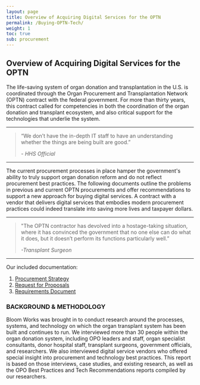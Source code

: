 ```yaml
---
layout: page
title: Overview of Acquiring Digital Services for the OPTN
permalink: /Buying-OPTN-Tech/
weight: 1
toc: true
sub: procurement
---
```


## Overview of Acquiring Digital Services for the OPTN


The life-saving system of organ donation and transplantation in the U.S. is coordinated through the Organ Procurement and Transplantation Network (OPTN) contract with the federal government. For more than thirty years, this contract called for competencies in both the coordination of the organ donation and transplant ecosystem, and also critical support for the technologies that underlie the system. 

---  

>“We don’t have the in-depth IT staff to have an understanding whether the things are being built are good.”
>
> _- HHS Official_

---

The current procurement processes in place hamper the government's ability to truly support organ donation reform and do not reflect procurement best practices. The following documents outline the problems in previous and current OPTN procurements and offer recommendations to support a new approach for buying digital services. A contract with a vendor that delivers digital services that embodies modern procurement practices could indeed translate into saving more lives and taxpayer dollars. 

---

>"The OPTN contractor has devolved into a hostage-taking situation, where it has convinced the government that no one else can do what it does, but it doesn’t perform its functions particularly well.”     
>
>_-Transplant Surgeon_

---

Our included documentation:


1. [Procurement Strategy](#procurement-strategy) 
2. [Request for Proposals](#draft-request-for-proposal)  
3. [Requirements Document](#requirements-document)  


### BACKGROUND & METHODOLOGY

Bloom Works was brought in to conduct research around the processes, systems, and technology on which the organ transplant system has been built and continues to run. We interviewed more than 30 people within the organ donation system, including OPO leaders and staff, organ specialist consultants, donor hospital staff, transplant surgeons, government officials, and researchers. We also interviewed digital service vendors who offered special insight into procurement and technology best practices. This report is based on those interviews, case studies, and existing research, as well as the OPO Best Practices and Tech Recommendations reports compiled by our researchers.


